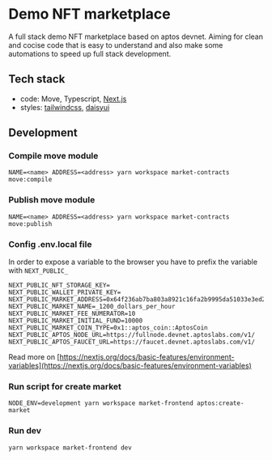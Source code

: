 # Demo NFT marketplace

A full stack demo NFT marketplace based on aptos devnet. Aiming for clean and cocise code that is easy to understand and also make some automations to speed up full stack development.

## Tech stack

- code: Move, Typescript, [Next.js](https://nextjs.org/)
- styles: [tailwindcss](https://tailwindcss.com), [daisyui](https://daisyui.com)

## Development

### Compile move module

```
NAME=<name> ADDRESS=<address> yarn workspace market-contracts move:compile
```

### Publish move module

```
NAME=<name> ADDRESS=<address> yarn workspace market-contracts move:publish
```

### Config .env.local file

In order to expose a variable to the browser you have to prefix the variable with `NEXT_PUBLIC_`

```
NEXT_PUBLIC_NFT_STORAGE_KEY=
NEXT_PUBLIC_WALLET_PRIVATE_KEY=
NEXT_PUBLIC_MARKET_ADDRESS=0x64f236ab7ba803a8921c16fa2b9995da51033e3ed2e284e358f0d5431a39c0d0
NEXT_PUBLIC_MARKET_NAME=_1200_dollars_per_hour
NEXT_PUBLIC_MARKET_FEE_NUMERATOR=10
NEXT_PUBLIC_MARKET_INITIAL_FUND=10000
NEXT_PUBLIC_MARKET_COIN_TYPE=0x1::aptos_coin::AptosCoin
NEXT_PUBLIC_APTOS_NODE_URL=https://fullnode.devnet.aptoslabs.com/v1/
NEXT_PUBLIC_APTOS_FAUCET_URL=https://faucet.devnet.aptoslabs.com/v1/
```

Read more on [https://nextjs.org/docs/basic-features/environment-variables](https://nextjs.org/docs/basic-features/environment-variables)

### Run script for create market

```
NODE_ENV=development yarn workspace market-frontend aptos:create-market
```

### Run dev

```
yarn workspace market-frontend dev
```
